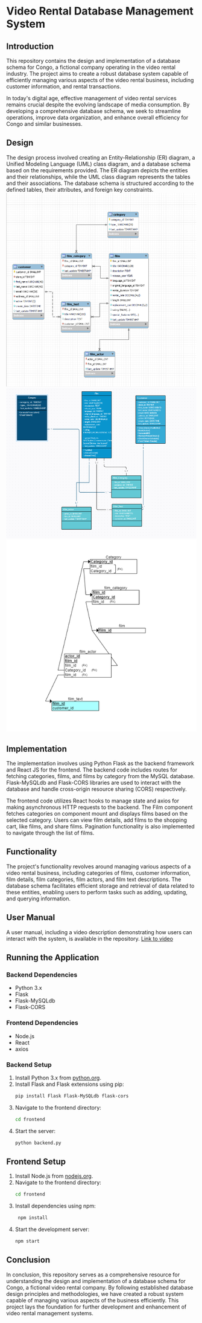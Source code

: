 # Video Rental Database Management System

## Introduction

This repository contains the design and implementation of a database schema for Congo, a fictional company operating in the video rental industry. The project aims to create a robust database system capable of efficiently managing various aspects of the video rental business, including customer information, and rental transactions.

In today's digital age, effective management of video rental services remains crucial despite the evolving landscape of media consumption. By developing a comprehensive database schema, we seek to streamline operations, improve data organization, and enhance overall efficiency for Congo and similar businesses.

## Design

The design process involved creating an Entity-Relationship (ER) diagram, a Unified Modeling Language (UML) class diagram, and a database schema based on the requirements provided. The ER diagram depicts the entities and their relationships, while the UML class diagram represents the tables and their associations. The database schema is structured according to the defined tables, their attributes, and foreign key constraints.
![ER Diagram](images/EERdiagram.png)
![UML Diagram](images/UMLclassdiagram.png)
![RI Diagram](images/ReferentialIntegrityDiagram.png)


## Implementation

The implementation involves using Python Flask as the backend framework and React JS for the frontend. The backend code includes routes for fetching categories, films, and films by category from the MySQL database. Flask-MySQLdb and Flask-CORS libraries are used to interact with the database and handle cross-origin resource sharing (CORS) respectively.

The frontend code utilizes React hooks to manage state and axios for making asynchronous HTTP requests to the backend. The Film component fetches categories on component mount and displays films based on the selected category. Users can view film details, add films to the shopping cart, like films, and share films. Pagination functionality is also implemented to navigate through the list of films.

## Functionality

The project's functionality revolves around managing various aspects of a video rental business, including categories of films, customer information, film details, film categories, film actors, and film text descriptions. The database schema facilitates efficient storage and retrieval of data related to these entities, enabling users to perform tasks such as adding, updating, and querying information.

## User Manual

A user manual, including a video description demonstrating how users can interact with the system, is available in the repository.
[Link to video](CongoFilmVideo.mp4)

## Running the Application

### Backend Dependencies

- Python 3.x
- Flask
- Flask-MySQLdb
- Flask-CORS

### Frontend Dependencies

- Node.js
- React
- axios

### Backend Setup

1. Install Python 3.x from [python.org](https://www.python.org/).
2. Install Flask and Flask extensions using pip:
   ```bash
   pip install Flask Flask-MySQLdb flask-cors
3. Navigate to the frontend directory:
   ```bash
   cd frontend
4. Start the server:
   ```bash
   python backend.py

## Frontend Setup

1. Install Node.js from [nodejs.org](https://nodejs.org/).
2. Navigate to the frontend directory:
   ```bash
   cd frontend
3. Install dependencies using npm:
   ```bash
    npm install
4. Start the development server:
   ```bash
   npm start
## Conclusion

In conclusion, this repository serves as a comprehensive resource for understanding the design and implementation of a database schema for Congo, a fictional video rental company. By following established database design principles and methodologies, we have created a robust system capable of managing various aspects of the business efficiently. This project lays the foundation for further development and enhancement of video rental management systems.
